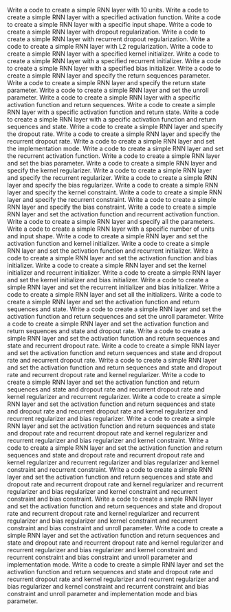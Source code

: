 Write a code to create a simple RNN layer with 10 units.
Write a code to create a simple RNN layer with a specified activation function.
Write a code to create a simple RNN layer with a specific input shape.
Write a code to create a simple RNN layer with dropout regularization.
Write a code to create a simple RNN layer with recurrent dropout regularization.
Write a code to create a simple RNN layer with L2 regularization.
Write a code to create a simple RNN layer with a specified kernel initializer.
Write a code to create a simple RNN layer with a specified recurrent initializer.
Write a code to create a simple RNN layer with a specified bias initializer.
Write a code to create a simple RNN layer and specify the return sequences parameter.
Write a code to create a simple RNN layer and specify the return state parameter.
Write a code to create a simple RNN layer and set the unroll parameter.
Write a code to create a simple RNN layer with a specific activation function and return sequences.
Write a code to create a simple RNN layer with a specific activation function and return state.
Write a code to create a simple RNN layer with a specific activation function and return sequences and state.
Write a code to create a simple RNN layer and specify the dropout rate.
Write a code to create a simple RNN layer and specify the recurrent dropout rate.
Write a code to create a simple RNN layer and set the implementation mode.
Write a code to create a simple RNN layer and set the recurrent activation function.
Write a code to create a simple RNN layer and set the bias parameter.
Write a code to create a simple RNN layer and specify the kernel regularizer.
Write a code to create a simple RNN layer and specify the recurrent regularizer.
Write a code to create a simple RNN layer and specify the bias regularizer.
Write a code to create a simple RNN layer and specify the kernel constraint.
Write a code to create a simple RNN layer and specify the recurrent constraint.
Write a code to create a simple RNN layer and specify the bias constraint.
Write a code to create a simple RNN layer and set the activation function and recurrent activation function.
Write a code to create a simple RNN layer and specify all the parameters.
Write a code to create a simple RNN layer with a specific number of units and input shape.
Write a code to create a simple RNN layer and set the activation function and kernel initializer.
Write a code to create a simple RNN layer and set the activation function and recurrent initializer.
Write a code to create a simple RNN layer and set the activation function and bias initializer.
Write a code to create a simple RNN layer and set the kernel initializer and recurrent initializer.
Write a code to create a simple RNN layer and set the kernel initializer and bias initializer.
Write a code to create a simple RNN layer and set the recurrent initializer and bias initializer.
Write a code to create a simple RNN layer and set all the initializers.
Write a code to create a simple RNN layer and set the activation function and return sequences and state.
Write a code to create a simple RNN layer and set the activation function and return sequences and set the unroll parameter.
Write a code to create a simple RNN layer and set the activation function and return sequences and state and dropout rate.
Write a code to create a simple RNN layer and set the activation function and return sequences and state and recurrent dropout rate.
Write a code to create a simple RNN layer and set the activation function and return sequences and state and dropout rate and recurrent dropout rate.
Write a code to create a simple RNN layer and set the activation function and return sequences and state and dropout rate and recurrent dropout rate and kernel regularizer.
Write a code to create a simple RNN layer and set the activation function and return sequences and state and dropout rate and recurrent dropout rate and kernel regularizer and recurrent regularizer.
Write a code to create a simple RNN layer and set the activation function and return sequences and state and dropout rate and recurrent dropout rate and kernel regularizer and recurrent regularizer and bias regularizer.
Write a code to create a simple RNN layer and set the activation function and return sequences and state and dropout rate and recurrent dropout rate and kernel regularizer and recurrent regularizer and bias regularizer and kernel constraint.
Write a code to create a simple RNN layer and set the activation function and return sequences and state and dropout rate and recurrent dropout rate and kernel regularizer and recurrent regularizer and bias regularizer and kernel constraint and recurrent constraint.
Write a code to create a simple RNN layer and set the activation function and return sequences and state and dropout rate and recurrent dropout rate and kernel regularizer and recurrent regularizer and bias regularizer and kernel constraint and recurrent constraint and bias constraint.
Write a code to create a simple RNN layer and set the activation function and return sequences and state and dropout rate and recurrent dropout rate and kernel regularizer and recurrent regularizer and bias regularizer and kernel constraint and recurrent constraint and bias constraint and unroll parameter.
Write a code to create a simple RNN layer and set the activation function and return sequences and state and dropout rate and recurrent dropout rate and kernel regularizer and recurrent regularizer and bias regularizer and kernel constraint and recurrent constraint and bias constraint and unroll parameter and implementation mode.
Write a code to create a simple RNN layer and set the activation function and return sequences and state and dropout rate and recurrent dropout rate and kernel regularizer and recurrent regularizer and bias regularizer and kernel constraint and recurrent constraint and bias constraint and unroll parameter and implementation mode and bias parameter.